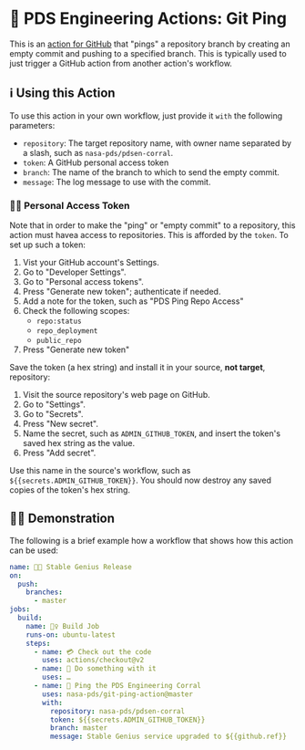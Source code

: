 # 📡 PDS Engineering Actions: Git Ping

This is an [action for GitHub](https://github.com/features/actions) that "pings" a repository branch by creating an empty commit and pushing to a specified branch. This is typically used to just trigger a GitHub action from another action's workflow.


## ℹ️ Using this Action

To use this action in your own workflow, just provide it `with` the following parameters:

- `repository`: The target repository name, with owner name separated by a slash, such as `nasa-pds/pdsen-corral`.
- `token`: A GitHub personal access token
- `branch`: The name of the branch to which to send the empty commit.
- `message`: The log message to use with the commit.


### 👮‍♂️ Personal Access Token

Note that in order to make the "ping" or "empty commit" to a repository, this action must havea access to repositories. This is afforded by the `token`. To set up such a token:

1. Vist your GitHub account's Settings.
2. Go to "Developer Settings".
3. Go to "Personal access tokens".
4. Press "Generate new token"; authenticate if needed.
5. Add a note for the token, such as "PDS Ping Repo Access"
6. Check the following scopes:
    - `repo:status`
    - `repo_deployment`
    - `public_repo`
7. Press "Generate new token"

Save the token (a hex string) and install it in your source, **not target**, repository:

1. Visit the source repository's web page on GitHub.
2. Go to "Settings".
3. Go to "Secrets".
4. Press "New secret".
5. Name the secret, such as `ADMIN_GITHUB_TOKEN`, and insert the token's saved hex string as the value.
6. Press "Add secret".

Use this name in the source's workflow, such as `${{secrets.ADMIN_GITHUB_TOKEN}}`. You should now destroy any saved copies of the token's hex string.


## 💁‍♀️ Demonstration

The following is a brief example how a workflow that shows how this action can be used:

```yaml
name: 👩‍🏫 Stable Genius Release
on:
  push:
    branches:
      - master
jobs:
  build:
    name: 👷‍♀️ Build Job
    runs-on: ubuntu-latest
    steps:
      - name: 💳 Check out the code
        uses: actions/checkout@v2
      - name: 🔧 Do something with it
        uses: …
      - name: 📡 Ping the PDS Engineering Corral
        uses: nasa-pds/git-ping-action@master
        with:
          repository: nasa-pds/pdsen-corral
          token: ${{secrets.ADMIN_GITHUB_TOKEN}}
          branch: master
          message: Stable Genius service upgraded to ${{github.ref}}
```
